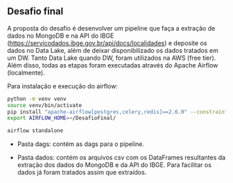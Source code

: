 ##  Desafio final

A proposta do desafio é desenvolver um pipeline que faça a extração de dados no MongoDB e na API do IBGE (https://servicodados.ibge.gov.br/api/docs/localidades) e deposite os dados no Data Lake, além de deixar disponibilizado os dados tratados em um DW. Tanto Data Lake quando DW, foram utilizados na AWS (free tier). Além disso, todas as etapas foram executadas através do Apache Airflow (localmente).

Para instalação e execução do airflow:

```sh
python -m venv venv
source venv/bin/activate
pip install "apache-airflow[postgres,celery,redis]==2.6.0" --constraint "https://raw.githubusercontent.com/apache/airflow/constraints-2.6.0/constraints-3.10.txt"
export AIRFLOW_HOME=~/DesafioFinal/

airflow standalone
```

- Pasta dags: contém as dags para o pipeline.

- Pasta dados: contém os arquivos csv com os DataFrames resultantes da extração dos dados do MongoDB e da API do IBGE. Para facilitar os dados já foram tratados assim que extraídos.